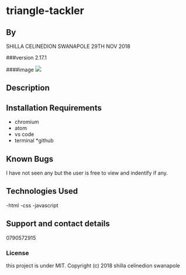 # triangle-tackler

## By 
 SHILLA CELINEDION SWANAPOLE
 29TH NOV 2018
 
 ###version
 2.17.1
 
 ####image
 <img src="http://mathworld.wolfram.com/images/eps-gif/Triangles_750.gif">
 
## Description

## Installation Requirements
* chromium
* atom
* vs code
* terminal
*github

## Known Bugs
I have not seen any but the user is free to view and indentify if any.

## Technologies Used
-html
-css
-javascript

## Support and contact details
0790572915

### License
this project is under MIT.
Copyright (c) 2018 shilla celinedion swanapole
